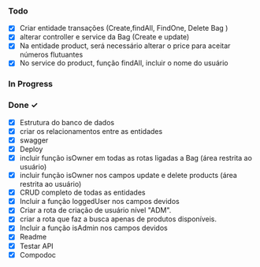 ### Todo

 - [x] Criar entidade transações (Create,findAll, FindOne, Delete Bag )
 - [x] alterar controller e service da Bag (Create e update)
 - [x] Na entidade product, será necessário alterar o price para aceitar números flutuantes
 - [x] No service do product, função findAll, incluir o nome do usuário 

### In Progress
### Done ✓

- [x] Estrutura do banco de dados
- [x] criar os relacionamentos entre as entidades
- [x] swagger
- [x] Deploy
- [x] incluir função isOwner em todas as rotas ligadas a Bag (área restrita ao usuário)
- [x] incluir função isOwner nos campos update e delete products  (área restrita ao usuário)
- [x] CRUD completo de todas as entidades
- [x] Incluir a função loggedUser nos campos devidos
- [x] Criar a rota de criação de usuário nível "ADM".
- [x] criar a rota que faz a busca apenas de produtos disponíveis.
- [x] Incluir a função isAdmin nos campos devidos
- [x] Readme
- [x] Testar API
- [x] Compodoc

